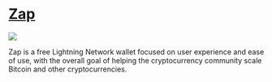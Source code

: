 [Zap](https://zap.jackmallers.com)
==================================

<img src="http://zap.jackmallers.com/assets/desktop-f9a57ed49fc09119e2c9d3ba7337a5a7b42123b992b2eae14c356fc8a5ea25a3.png" />

Zap is a free Lightning Network wallet focused on user experience and ease of use, with the overall goal of helping the cryptocurrency community scale Bitcoin and other cryptocurrencies.


